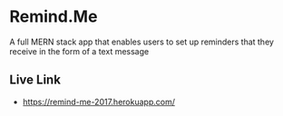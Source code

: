 # Remind.Me
 A full MERN stack app that enables users to set up reminders that they receive in the form of a text message

## Live Link 
 -  https://remind-me-2017.herokuapp.com/


